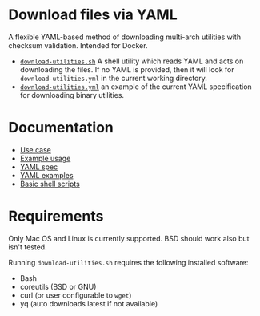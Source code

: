 # Download files via YAML

A flexible YAML-based method of downloading multi-arch utilities with checksum
validation. Intended for Docker.

- [`download-utilities.sh`](download-utilities.sh) A shell utility which reads
  YAML and acts on downloading the files.  If no YAML is provided, then it will
  look for `download-utilities.yml` in the current working directory.
- [`download-utilities.yml`](download-utilities.yml) an example of the current
  YAML specification for downloading binary utilities.

# Documentation

- [Use case](docs/use-case.md)
- [Example usage](docs/example-usage.md)
- [YAML spec](docs/yaml-spec.md)
- [YAML examples](docs/yaml-examples.md)
- [Basic shell scripts](docs/shell-scripting.md)

# Requirements

Only Mac OS and Linux is currently supported.  BSD should work also but isn't
tested.

Running `download-utilities.sh` requires the following installed software:

- Bash
- coreutils (BSD or GNU)
- curl (or user configurable to `wget`)
- yq (auto downloads latest if not available)
